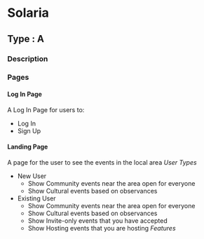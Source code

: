 # Solaria
## Type : A
### Description





### Pages
#### Log In Page
A Log In Page for users to:
* Log In
* Sign Up

#### Landing Page
A page for the user to see the events in the local area
*User Types*
* New User
  * Show Community events near the area open for everyone
  * Show Cultural events based on observances
* Existing User
  * Show Community events near the area open for everyone
  * Show Cultural events based on observances
  * Show Invite-only events that you have accepted
  * Show Hosting events that you are hosting
*Features*
